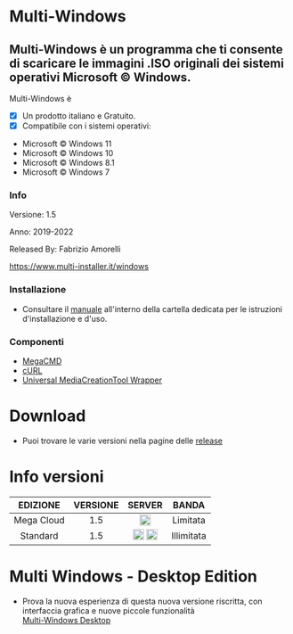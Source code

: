 # Multi-Windows
## Multi-Windows è un programma che ti consente di scaricare le immagini .ISO originali dei sistemi operativi Microsoft © Windows.

Multi-Windows è 

- [x] Un prodotto italiano e Gratuito.
- [x] Compatibile con i sistemi operativi:
- Microsoft © Windows 11
- Microsoft © Windows 10
- Microsoft © Windows 8.1
- Microsoft © Windows 7

### Info

Versione: 1.5

Anno: 2019-2022

Released By: Fabrizio Amorelli

https://www.multi-installer.it/windows

### Installazione
- Consultare il [manuale](manuali/Multi-Windows_1.5.pdf) all'interno della cartella dedicata per le istruzioni d'installazione e d'uso.

### Componenti
- [MegaCMD](https://mega.nz/cmd)
- [cURL](https://curl.haxx.se)
- [Universal MediaCreationTool Wrapper](https://github.com/AveYo/MediaCreationTool.bat)

# Download
- Puoi trovare le varie versioni nella pagine delle <a href="https://github.com/Fabrizio04/Multi-Windows/releases/">release</a>

# Info versioni

| EDIZIONE | VERSIONE | SERVER | BANDA |
|:-------:|:-------:|:-------:|:-------:|
| Mega Cloud | 1.5 | <img src="https://www.multi-installer.it/windows/ico/Mega.png" title="Mega Cloud" width="20" height="20" > | Limitata |
| Standard | 1.5 | <img src="https://www.multi-installer.it/windows/ico/Windows.png" title="Official Microsoft" width="20" height="20" > <img src="https://www.multi-installer.it/windows/ico/Multi.png" title="Multi Server" width="20" height="20" > | Illimitata |

# Multi Windows - Desktop Edition
- Prova la nuova esperienza di questa nuova versione riscritta, con interfaccia grafica e nuove piccole funzionalità<br>
[Multi-Windows Desktop](https://github.com/Fabrizio04/Multi-Windows-Desktop/)
